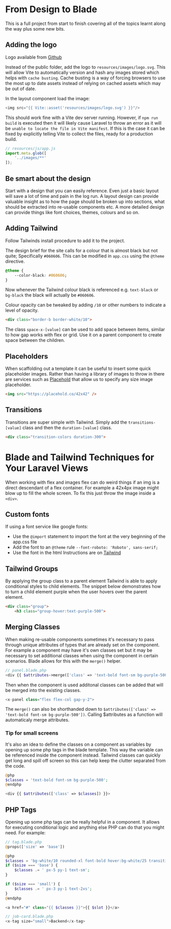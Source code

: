 # From Design to Blade
This is a full project from start to finish covering all of the topics learnt along the way plus some new bits.

## Adding the logo
Logo available from [Github](https://github.com/laracasts/pixel-position/blob/main/resources/images/logo.svg)

Instead of the public folder, add the logo to `resources/images/logo.svg`. This will allow Vite to automatically version and hash any images stored which helps with `cache busting`. Cache busting is a way of forcing browsers to use the most up to date assets instead of relying on cached assets which may be out of date.

In the layout component load the image:
```php
<img src="{{ Vite::asset('resources/images/logo.svg') }}"/>
```

This should work fine with a Vite dev server running. However, if `npm run build` is executed then it will likely cause Laravel to throw an error as it will be `unable to locate the file in Vite manifest`. If this is the case it can be fixed by explicitly telling Vite to collect the files, ready for a production build.

```js
// resources/js/app.js
import.meta.glob([
    '../images/**'
]);
```

## Be smart about the design
Start with a design that you can easily reference. Even just a basic layout will save a lot of time and pain in the log run. A layout design can provide valuable insight as to how the page should be broken up into sections, what should be extracted into re-usable components etc. A more detailed design can provide things like font choices, themes, colours and so on.

## Adding Tailwind
Follow Tailwinds install procedure to add it to the project.

The design brief for the site calls for a colour that is almost black but not quite; Specifically `#060606`. This can be modified in `app.css` using the `@theme` directive.
```css
@theme {
    --color-black: #060606;
}
```
Now whenever the Tailwind colour black is referenced e.g. `text-black` or `bg-black` the black will actually be `#060606`.

Colour opacity can be tweaked by adding `/10` or other numbers to indicate a level of opacity.
```html
<div class="border-b border-white/10">
```

The class `space-x-[value]` can be used to add space between items, similar to how gap works with flex or grid. Use it on a parent component to create space between the children.

## Placeholders
When scaffolding out a template it can be useful to insert some quick placeholder images. Rather than having a library of images to throw in there are services such as [Placehold](https://placehold.co/) that allow us to specify any size image placeholder.
```html
<img src="https://placehold.co/42x42" />
```

## Transitions
Transitions are super simple with Tailwind. Simply add the `transitions-[value]` class and then the `duration-[value]` class.
```html
<div class="transition-colors duration-300">
```

# Blade and Tailwind Techniques for Your Laravel Views
When working with flex and images flex can do weird things if an img is a direct descendant of a flex container. For example a 42x4px image might blow up to fill the whole screen. To fix this just throw the image inside a `<div>`.

## Custom fonts
If using a font service like google fonts:
* Use the `@import` statement to import the font at the very beginning of the app.css file
* Add the font to an `@theme` rule `--font-roboto: 'Roboto', sans-serif;`
* Use the font in the html <body class="font-roboto">
Instructions are on [Tailwind](https://tailwindcss.com/docs/font-family#customizing-your-theme)

## Tailwind Groups
By applying the group class to a parent element Tailwind is able to apply conditional styles to child elements. The snippet below demonstrates how to turn a child element purple when the user hovers over the parent element.
```html
<div class="group">
    <h3 class="group-hover:text-purple-500">
```

## Merging Classes
When making re-usable components sometimes it's necessary to pass through unique attributes of types that are already set on the component. For example a component may have it's own classes set but it may be necessary to set additional classes when using the component in certain scenarios. Blade allows for this with the `merge()` helper.
```php
// panel.blade.php
<div {{ $attributes->merge(['class' => 'text-bold font-sm bg-purple-500']) }}>
```
Then when the component is used additonal classes can be added that will be merged into the existing classes.
```php
<x-panel class="flex flex-col gap-y-2">
```
The `merge()` can also be shorthanded down to `$attributes(['class' => 'text-bold font-sm bg-purple-500'])`. Calling $attributes as a function will automaticaly merge attributes.

### Tip for small screens
It's also an idea to define the classes on a component as variables by opening up some php tags in the blade template. This way the variable can be referenced inside the component instead. Tailwind classes can quickly get long and spill off screen so this can help keep the clutter separated from the code.
```php
@php
$classes = 'text-bold font-sm bg-purple-500';
@endphp

<div {{ $attributes(['class' => $classes]) }}>
```

## PHP Tags
Opening up some php tags can be really helpful in a component. It allows for executing conditional logic and anything else PHP can do that you might need. For example:
```php
// tag.blade.php
@props(['size' => 'base'])

@php
$classes = 'bg-white/10 rounded-xl font-bold hover:bg-white/25 transition-colors duration-300';
if ($size === 'base') {
    $classes .= ' px-5 py-1 text-sm';
}

if ($size === 'small') {
    $classes .= ' px-3 py-1 text-2xs';
}
@endphp

<a href="#" class="{{ $classes }}">{{ $slot }}</a>

// job-card.blade.php
<x-tag size="small">Backend</x-tag>
```